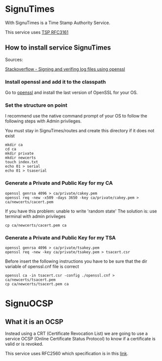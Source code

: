# SignuTimes

With SignuTimes is a Time Stamp Authority Service.

This service uses [TSP RFC3161](https://www.ietf.org/rfc/rfc3161.txt)

## How to install service SignuTimes

Sources:

[Stackoverflow - Signing and verifing log files using openssl](https://stackoverflow.com/questions/33881316/node-js-signing-and-verifying-log-files-digitally-using-openssl)

### Install openssl and add it to the classpath

Go to [openssl](https://www.openssl.org/) and install the last version of OpenSSL for your OS.


### Set the structure on point

I recommend use the native command prompt of your OS to follow the following steps with Admin privileges.

You must stay in SignuTimes/routes and create this directory if it does not exist

~~~
mkdir ca
cd ca
mkdir private
mkdir newcerts
touch index.txt
echo 01 > serial
echo 01 > tsaserial
~~~

### Generate a Private and Public Key for my CA

~~~
openssl genrsa 4096 > ca/private/cakey.pem
openssl req -new -x509 -days 3650 -key ca/private/cakey.pem > ca/newcerts/cacert.pem
~~~

If you have this problem: unable to write 'random state'
The solution is: use terminal with admin privileges

~~~
cp ca/newcerts/cacert.pem ca
~~~

### Generate a Private and Public Key for my TSA

~~~
openssl genrsa 4096 > ca/private/tsakey.pem
openssl req -new -key ca/private/tsakey.pem > tsacert.csr
~~~

Before insert the following instructions you have to be sure that the dir variable of openssl.cnf file is correct

~~~
openssl ca -in tsacert.csr -config ./openssl.cnf > ca/newcerts/tsacert.pem
cp ca/newcerts/tsacert.pem ca
~~~

# SignuOCSP

## What it is an OCSP

Instead using a CRT (Certificate Revocation List) we are going to use a service OCSP (Online Certificate Status Protocol) to know if a certificate is valid or is revoked.

This service uses RFC2560 which specification is in this [link](https://www.ietf.org/rfc/rfc2560.txt).

